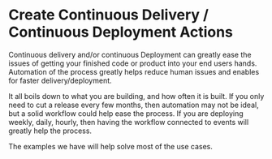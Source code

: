# Create Continuous Delivery / Continuous Deployment Actions

Continuous delivery and/or continuous Deployment can greatly ease the issues of
getting your finished code or product into your end users hands. Automation of
the process greatly helps reduce human issues and enables for faster
delivery/deployment.

It all boils down to what you are building, and how often it is built. If you
only need to cut a release every few months, then automation may not be ideal,
but a solid workflow could help ease the process. If you are deploying weekly,
daily, hourly, then having the workflow connected to events will greatly help
the process.

The examples we have will help solve most of the use cases.
